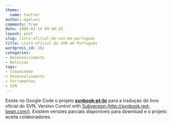 ```yaml
---
theme:
  name: twitter
author: mgalves
comments: true
date: 2008-03-14 09:40:29
layout: post
slug: livro-oficial-do-svn-em-portugues
title: Livro oficial do SVN em Português
wordpress_id: 262
categories:
- Desenvolvimento
- Notícias
tags:
- Comunidade
- Desenvolvimento
- Ferramentas
- SVN
---
```


Existe no Google Code o projeto [**svnbook-pt-br**](http://code.google.com/p/svnbook-pt-br/) para a tradução do livro oficial do SVN, Version Control with [Subversion (http://svnbook.red-bean.com/)](http://svnbook.red-bean.com/). Existem versões parciais disponíveis para download e o projeto aceita colaboradores.
